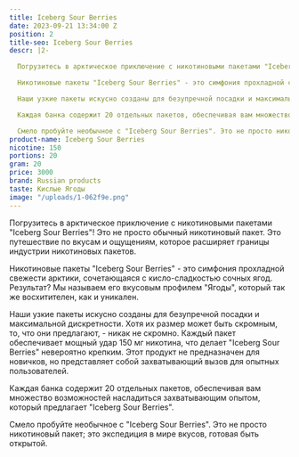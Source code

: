 ```yaml
---
title: Iceberg Sour Berries
date: 2023-09-21 13:34:00 Z
position: 2
title-seo: Iceberg Sour Berries
descr: |2-

  Погрузитесь в арктическое приключение с никотиновыми пакетами "Iceberg Sour Berries"! Это не просто обычный никотиновый пакет. Это путешествие по вкусам и ощущениям, которое расширяет границы индустрии никотиновых пакетов.

  Никотиновые пакеты "Iceberg Sour Berries" - это симфония прохладной свежести арктики, сочетающаяся с кисло-сладкостью сочных ягод. Результат? Мы называем его вкусовым профилем "Ягоды", который так же восхитителен, как и уникален.

  Наши узкие пакеты искусно созданы для безупречной посадки и максимальной дискретности. Хотя их размер может быть скромным, то, что они предлагают, - никак не скромно. Каждый пакет обеспечивает мощный удар 150 мг никотина, что делает "Iceberg Sour Berries" невероятно крепким. Этот продукт не предназначен для новичков, но представляет собой захватывающий вызов для опытных пользователей.

  Каждая банка содержит 20 отдельных пакетов, обеспечивая вам множество возможностей насладиться захватывающим опытом, который предлагает "Iceberg Sour Berries".

  Смело пробуйте необычное с "Iceberg Sour Berries". Это не просто никотиновый пакет; это экспедиция в мире вкусов, готовая быть открытой.
product-name: Iceberg Sour Berries
nicotine: 150
portions: 20
gram: 20
price: 3000
brand: Russian products
taste: Кислые Ягоды
image: "/uploads/1-062f9e.png"
---
```



Погрузитесь в арктическое приключение с никотиновыми пакетами "Iceberg Sour Berries"! Это не просто обычный никотиновый пакет. Это путешествие по вкусам и ощущениям, которое расширяет границы индустрии никотиновых пакетов.

Никотиновые пакеты "Iceberg Sour Berries" - это симфония прохладной свежести арктики, сочетающаяся с кисло-сладкостью сочных ягод. Результат? Мы называем его вкусовым профилем "Ягоды", который так же восхитителен, как и уникален.

Наши узкие пакеты искусно созданы для безупречной посадки и максимальной дискретности. Хотя их размер может быть скромным, то, что они предлагают, - никак не скромно. Каждый пакет обеспечивает мощный удар 150 мг никотина, что делает "Iceberg Sour Berries" невероятно крепким. Этот продукт не предназначен для новичков, но представляет собой захватывающий вызов для опытных пользователей.

Каждая банка содержит 20 отдельных пакетов, обеспечивая вам множество возможностей насладиться захватывающим опытом, который предлагает "Iceberg Sour Berries".

Смело пробуйте необычное с "Iceberg Sour Berries". Это не просто никотиновый пакет; это экспедиция в мире вкусов, готовая быть открытой.